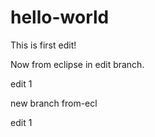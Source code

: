 # hello-world

This is first edit!

Now from eclipse in edit branch.

edit 1

new branch from-ecl

edit 1
